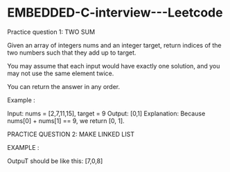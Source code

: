 # EMBEDDED-C-interview---Leetcode
Practice question 1: TWO SUM

Given an array of integers nums and an integer target, return indices of the two numbers such that they add up to target.

You may assume that each input would have exactly one solution, and you may not use the same element twice.

You can return the answer in any order.

 Example :

Input: nums = [2,7,11,15], target = 9
Output: [0,1]
Explanation: Because nums[0] + nums[1] == 9, we return [0, 1].



PRACTICE QUESTION 2: MAKE LINKED LIST

EXAMPLE :

OutpuT should be like this:  [7,0,8]


